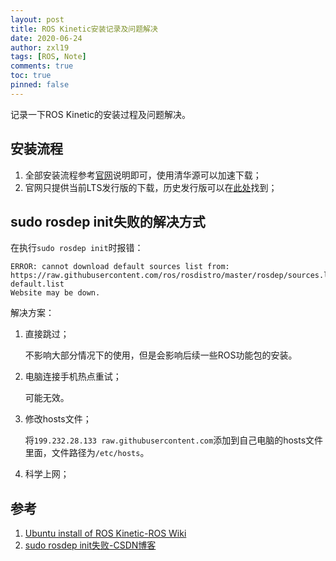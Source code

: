 ```yaml
---
layout: post
title: ROS Kinetic安装记录及问题解决
date: 2020-06-24
author: zxl19
tags: [ROS, Note]
comments: true
toc: true
pinned: false
---
```


记录一下ROS Kinetic的安装过程及问题解决。

<!-- more -->

## 安装流程

1. 全部安装流程参考[官网](https://wiki.ros.org/ROS/Installation)说明即可，使用清华源可以加速下载；
2. 官网只提供当前LTS发行版的下载，历史发行版可以在[此处](https://docs.ros.org)找到；

## sudo rosdep init失败的解决方式

在执行`sudo rosdep init`时报错：

```shell
ERROR: cannot download default sources list from:
https://raw.githubusercontent.com/ros/rosdistro/master/rosdep/sources.list.d/20-default.list
Website may be down.
```

解决方案：

1. 直接跳过；

    不影响大部分情况下的使用，但是会影响后续一些ROS功能包的安装。

2. 电脑连接手机热点重试；

    可能无效。

3. 修改hosts文件；

    将`199.232.28.133 raw.githubusercontent.com`添加到自己电脑的hosts文件里面，文件路径为`/etc/hosts`。

4. 科学上网；

## 参考

1. [Ubuntu install of ROS Kinetic-ROS Wiki](http://wiki.ros.org/kinetic/Installation/Ubuntu)
2. [sudo rosdep init失败-CSDN博客](https://blog.csdn.net/Bryantaoli/article/details/104730474)
